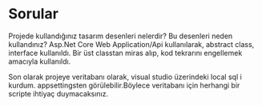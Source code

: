 # Sorular

Projede kullandığınız tasarım desenleri nelerdir? Bu desenleri neden kullandınız?
 Asp.Net Core Web Application/Api kullanılarak,
 abstract class, interface kullanıldı. Bir üst classtan miras alıp, kod tekrarını engellemek amacıyla kullanıldı.

Son olarak projeye veritabanı olarak, visual studio üzerindeki local sql i kurdum. appsettingsten görülebilir.Böylece veritabanı için herhangi bir scripte ihtiyaç duymacaksınız. 
